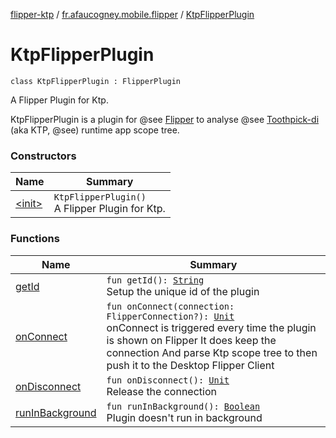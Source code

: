 [flipper-ktp](../../index.md) / [fr.afaucogney.mobile.flipper](../index.md) / [KtpFlipperPlugin](./index.md)

# KtpFlipperPlugin

`class KtpFlipperPlugin : FlipperPlugin`

A Flipper Plugin for Ktp.

KtpFlipperPlugin is a plugin for @see [Flipper]("https://fbflipper.com/") to analyse @see [Toothpick-di](https://github.com/stephanenicolas/toothpick) (aka KTP, @see) runtime app scope tree.

### Constructors

| Name | Summary |
|---|---|
| [&lt;init&gt;](-init-.md) | `KtpFlipperPlugin()`<br>A Flipper Plugin for Ktp. |

### Functions

| Name | Summary |
|---|---|
| [getId](get-id.md) | `fun getId(): `[`String`](https://kotlinlang.org/api/latest/jvm/stdlib/kotlin/-string/index.html)<br>Setup the unique id of the plugin |
| [onConnect](on-connect.md) | `fun onConnect(connection: FlipperConnection?): `[`Unit`](https://kotlinlang.org/api/latest/jvm/stdlib/kotlin/-unit/index.html)<br>onConnect is triggered every time the plugin is shown on Flipper It does keep the connection And parse Ktp scope tree to then push it to the Desktop Flipper Client |
| [onDisconnect](on-disconnect.md) | `fun onDisconnect(): `[`Unit`](https://kotlinlang.org/api/latest/jvm/stdlib/kotlin/-unit/index.html)<br>Release the connection |
| [runInBackground](run-in-background.md) | `fun runInBackground(): `[`Boolean`](https://kotlinlang.org/api/latest/jvm/stdlib/kotlin/-boolean/index.html)<br>Plugin doesn't run in background |
